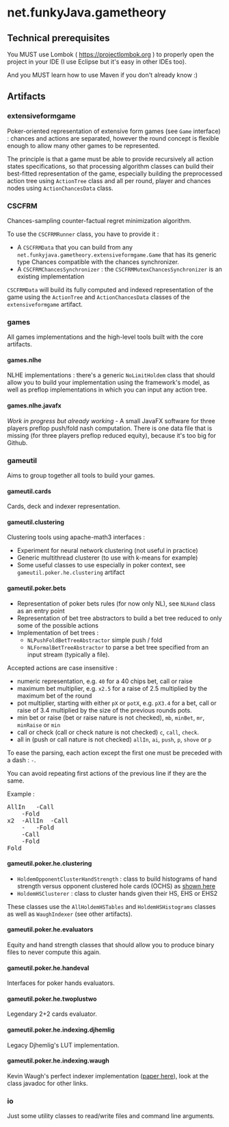 # net.funkyJava.gametheory

## Technical prerequisites

You MUST use Lombok ( https://projectlombok.org ) to properly open the project in your IDE (I use Eclipse but it's easy in other IDEs too).

And you MUST learn how to use Maven if you don't already know :)

## Artifacts

### extensiveformgame

Poker-oriented representation of extensive form games (see `Game` interface) : chances and actions are separated, however the round concept is flexible enough to allow many other games to be represented. 

The principle is that a game must be able to provide recursively all action states specifications, so that processing algorithm classes can build their best-fitted representation of the game, especially building the preprocessed action tree using `ActionTree` class and all per round, player and chances nodes using `ActionChancesData` class.

### CSCFRM

Chances-sampling counter-factual regret minimization algorithm.

To use the `CSCFRMRunner` class, you have to provide it :
- A `CSCFRMData` that you can build from any `net.funkyjava.gametheory.extensiveformgame.Game` that has its generic type Chances compatible with the chances synchronizer.
- A `CSCFRMChancesSynchronizer` : the `CSCFRMMutexChancesSynchronizer` is an existing implementation 

`CSCFRMData` will build its fully computed and indexed representation of the game using the `ActionTree` and `ActionChancesData` classes of the `extensiveformgame` artifact.

### games

All games implementations and the high-level tools built with the core artifacts.

#### games.nlhe

NLHE implementations : there's a generic `NoLimitHoldem` class that should allow you to build your implementation using the framework's model, as well as preflop implementations in which you can input any action tree.

#### games.nlhe.javafx

*Work in progress but already working* - A small JavaFX software for three players preflop push/fold nash computation. There is one data file that is missing (for three players preflop reduced equity), because it's too big for Github.

### gameutil

Aims to group together all tools to build your games.

#### gameutil.cards

Cards, deck and indexer representation.

#### gameutil.clustering

Clustering tools using apache-math3 interfaces :
- Experiment for neural network clustering (not useful in practice)
- Generic multithread clusterer (to use with k-means for example)
- Some useful classes to use especially in poker context, see `gameutil.poker.he.clustering` artifact

#### gameutil.poker.bets

- Representation of poker bets rules (for now only NL), see `NLHand` class as an entry point
- Representation of bet tree abstractors to build a bet tree reduced to only some of the possible actions
- Implementation of bet trees :
	- `NLPushFoldBetTreeAbstractor` simple push / fold
	- `NLFormalBetTreeAbstractor` to parse a bet tree specified from an input stream (typically a file).

Accepted actions are case insensitive :

- numeric representation, e.g. `40` for a 40 chips bet, call or raise
- maximum bet multiplier, e.g. `x2.5` for a raise of 2.5 multiplied by the maximum bet of the round
- pot multiplier, starting with either `pX` or `potX`, e.g. `pX3.4` for a bet, call or raise of 3.4 multiplied by the size of the previous rounds pots.
- min bet or raise (bet or raise nature is not checked), `mb`, `minBet`, `mr`, `minRaise` or `min`
- call or check (call or check nature is not checked) `c`, `call`, `check`.
- all in (push or call nature is not checked) `allIn`, `ai`, `push`, `p`, `shove` or `p` 

To ease the parsing, each action except the first one must be preceded with a dash : `-`.

You can avoid repeating first actions of the previous line if they are the same.

Example :
<pre>
AllIn	-Call
	-Fold
x2	-AllIn	-Call
	-	-Fold
	-Call
	-Fold
Fold
</pre>

#### gameutil.poker.he.clustering

- `HoldemOpponentClusterHandStrength` : class to build histograms of hand strength versus opponent clustered hole cards (OCHS) as [shown here](http://citeseerx.ist.psu.edu/viewdoc/download?doi=10.1.1.295.2143&rep=rep1&type=pdf)
- `HoldemHSClusterer` : class to cluster hands given their HS, EHS or EHS2

These classes use the `AllHoldemHSTables` and `HoldemHSHistograms` classes as well as `WaughIndexer` (see other artifacts).

#### gameutil.poker.he.evaluators

Equity and hand strength classes that should allow you to produce binary files to never compute this again.

#### gameutil.poker.he.handeval

Interfaces for poker hands evaluators.

#### gameutil.poker.he.twoplustwo

Legendary 2+2 cards evaluator.

#### gameutil.poker.he.indexing.djhemlig

Legacy Djhemlig's LUT implementation.

#### gameutil.poker.he.indexing.waugh

Kevin Waugh's perfect indexer implementation ([paper here](https://www.aaai.org/ocs/index.php/WS/AAAIW13/paper/download/7042/6491)), look at the class javadoc for other links.

### io

Just some utility classes to read/write files and command line arguments.

